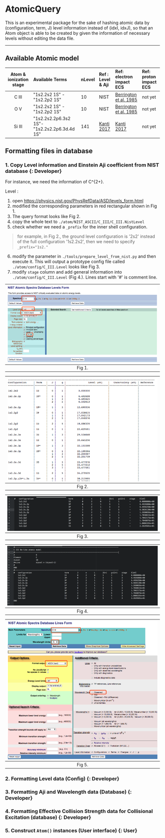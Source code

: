# AtomicQuery
This is an experimental package for the sake of hashing atomic data by (configuration, term, J) level information instead of (idxI, idxJ), so that an Atom object is able to be created by given the information of necessary levels without editing the data file.

---

## Available Atomic model



| Atom & ionization stage | Available Terms | nLevel | Ref : Level & Aji | Ref: electron impact ECS | Ref: proton impact ECS |
|:-----------------------:|:----------------|:-----|:-----|:----------------|:-------------------------|
| C III | "1s2.2s2 1S" - "1s2.2p2 1S" | 10 | NIST | [Berrington et al. 1985](.ref/ECS/Berrington_et_al_1985.pdf) | not yet |
| O V | "1s2.2s2 1S" - "1s2.2p2 1S" | 10 | NIST | [Berrington et al. 1985](.ref/ECS/Berrington_et_al_1985.pdf) | not yet |
| Si III | "1s2.2s2.2p6.3s2 1S"- "1s2.2s2.2p6.3d.4d 1S" | 141 | [Kanti 2017](./ref/ECS/Kanti_2017.pdf) | [Kanti 2017](./ref/ECS/Kanti_2017.pdf) | not yet |


## Formatting files in database

### 1. Copy Level information and Einstein Aji coefficient from NIST database {: Developer}

For instance, we need the information of C^{2+}.

Level :

1. open https://physics.nist.gov/PhysRefData/ASD/levels_form.html
2. modified the corresponding parameters in red rectangular shown in Fig 1.
3. The query format looks like Fig 2.
4. copy the whole text to `./atom/NIST_ASCII/C_III/C_III.NistLevel`
5. check whether we need a `_prefix` for the inner shell configuration.
> for example, in Fig 2., the ground level configuration is '2s2' instead of the full configuration '1s2.2s2', then we need to specify `_prefix="1s2."`
6. modify the parameter in `./tools/prepare_level_from_nist.py` and then execute it. This will output a prototype config file called `./atom/config/C_III.Level` looks like Fig 3.
7. modify `stage` column and add general information into `./atom/config/C_III.Level` (Fig 4.). Lines start with '#' is comment line.

| ![img](./fig/nist_example1.png) |
|:---:|
| Fig 1. |

| ![img](./fig/nist_example2.png) |
|:---:|
| Fig 2. |

| ![img](./fig/output_example1.png) |
|:---:|
| Fig 3. |

| ![img](./fig/output_example2.png) |
|:---:|
| Fig 4. |

| ![img](./fig/nist_example3.png) |
|:---:|
| Fig 5. |

### 2. Formatting Level data (Config) {: Developer}


### 3. Formatting Aji and Wavelength data (Database) {: Developer}


### 4. Formatting Effective Collision Strength data for Collisional Excitation (database) {: Developer}


### 5. Construct `Atom()` instances (User interface) {: User}
